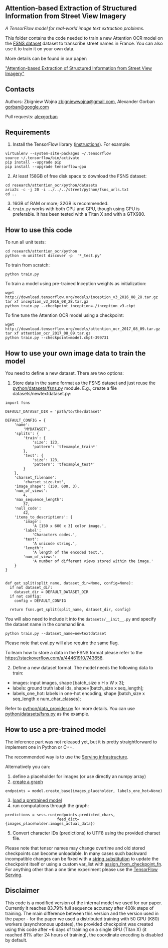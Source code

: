 ## Attention-based Extraction of Structured Information from Street View Imagery

*A TensorFlow model for real-world image text extraction problems.*

This folder contains the code needed to train a new Attention OCR model on the
[FSNS dataset][FSNS] dataset to transcribe street names in France. You can
also use it to train it on your own data.

More details can be found in our paper:

["Attention-based Extraction of Structured Information from Street View
Imagery"](https://arxiv.org/abs/1704.03549)

## Contacts

Authors:
Zbigniew Wojna <zbigniewwojna@gmail.com>,
Alexander Gorban <gorban@google.com>

Pull requests:
[alexgorban](https://github.com/alexgorban)

## Requirements

1. Install the TensorFlow library ([instructions][TF]). For example:

```
virtualenv --system-site-packages ~/.tensorflow
source ~/.tensorflow/bin/activate
pip install --upgrade pip
pip install --upgrade tensorflow-gpu
```

2. At least 158GB of free disk space to download the FSNS dataset:

```
cd research/attention_ocr/python/datasets
aria2c -c -j 20 -i ../../../street/python/fsns_urls.txt
cd ..
```

3. 16GB of RAM or more; 32GB is recommended.
4. `train.py` works with both CPU and GPU, though using GPU is preferable. It has been tested with a Titan X and with a GTX980.

[TF]: https://www.tensorflow.org/install/
[FSNS]: https://github.com/tensorflow/models/tree/master/research/street

## How to use this code

To run all unit tests:

```
cd research/attention_ocr/python
python -m unittest discover -p  '*_test.py'
```

To train from scratch:

```
python train.py
```

To train a model using pre-trained Inception weights as initialization:

```
wget http://download.tensorflow.org/models/inception_v3_2016_08_28.tar.gz
tar xf inception_v3_2016_08_28.tar.gz
python train.py --checkpoint_inception=./inception_v3.ckpt
```

To fine tune the Attention OCR model using a checkpoint:

```
wget http://download.tensorflow.org/models/attention_ocr_2017_08_09.tar.gz
tar xf attention_ocr_2017_08_09.tar.gz
python train.py --checkpoint=model.ckpt-399731
```

## How to use your own image data to train the model

You need to define a new dataset. There are two options:

1. Store data in the same format as the FSNS dataset and just reuse the
[python/datasets/fsns.py](https://github.com/tensorflow/models/blob/master/research/attention_ocr/python/datasets/fsns.py)
module. E.g., create a file datasets/newtextdataset.py:
```
import fsns

DEFAULT_DATASET_DIR = 'path/to/the/dataset'

DEFAULT_CONFIG = {
    'name':
        'MYDATASET',
    'splits': {
        'train': {
            'size': 123,
            'pattern': 'tfexample_train*'
        },
        'test': {
            'size': 123,
            'pattern': 'tfexample_test*'
        }
    },
    'charset_filename':
        'charset_size.txt',
    'image_shape': (150, 600, 3),
    'num_of_views':
        4,
    'max_sequence_length':
        37,
    'null_code':
        42,
    'items_to_descriptions': {
        'image':
            'A [150 x 600 x 3] color image.',
        'label':
            'Characters codes.',
        'text':
            'A unicode string.',
        'length':
            'A length of the encoded text.',
        'num_of_views':
            'A number of different views stored within the image.'
    }
}


def get_split(split_name, dataset_dir=None, config=None):
  if not dataset_dir:
    dataset_dir = DEFAULT_DATASET_DIR
  if not config:
    config = DEFAULT_CONFIG

  return fsns.get_split(split_name, dataset_dir, config)
```
You will also need to include it into the `datasets/__init__.py` and specify the
dataset name in the command line.

```
python train.py --dataset_name=newtextdataset
```

Please note that eval.py will also require the same flag.

To learn how to store a data in the FSNS
 format please refer to the https://stackoverflow.com/a/44461910/743658.

2. Define a new dataset format. The model needs the following data to train:

- images: input images,  shape [batch_size x H x W x 3];
- labels: ground truth label ids,  shape=[batch_size x seq_length];
- labels_one_hot: labels in one-hot encoding,  shape [batch_size x seq_length x num_char_classes];

Refer to [python/data_provider.py](https://github.com/tensorflow/models/blob/master/research/attention_ocr/python/data_provider.py#L33)
for more details. You can use [python/datasets/fsns.py](https://github.com/tensorflow/models/blob/master/research/attention_ocr/python/datasets/fsns.py)
as the example.

## How to use a pre-trained model

The inference part was not released yet, but it is pretty straightforward to
implement one in Python or C++.

The recommended way is to use the [Serving infrastructure][serving].

Alternatively you can:
1. define a placeholder for images (or use directly an numpy array)
2. [create a graph ](https://github.com/tensorflow/models/blob/master/research/attention_ocr/python/eval.py#L60)
```
endpoints = model.create_base(images_placeholder, labels_one_hot=None)
```
3. [load a pretrained model](https://github.com/tensorflow/models/blob/master/research/attention_ocr/python/model.py#L494)
4. run computations through the graph:
```
predictions = sess.run(endpoints.predicted_chars,
                       feed_dict={images_placeholder:images_actual_data})
```
5. Convert character IDs (predictions) to UTF8 using the provided charset file.

Please note that tensor names may change overtime and old stored checkpoints can
become unloadable. In many cases such backward incompatible changes can be
fixed with a [string substitution][1] to update the checkpoint itself or using a
custom var_list with [assign_from_checkpoint_fn][2]. For anything
other than a one time experiment please use the [TensorFlow Serving][serving].

[1]: https://github.com/tensorflow/tensorflow/blob/aaf7adc/tensorflow/contrib/rnn/python/tools/checkpoint_convert.py
[2]: https://www.tensorflow.org/api_docs/python/tf/contrib/framework/assign_from_checkpoint_fn
[serving]: https://tensorflow.github.io/serving/serving_basic

## Disclaimer

This code is a modified version of the internal model we used for our paper.
Currently it reaches 83.79% full sequence accuracy after 400k steps of training.
The main difference between this version and the version used in the paper - for
the paper we used a distributed training with 50 GPU (K80) workers (asynchronous
updates), the provided checkpoint was created using this code after ~6 days of
training on a single GPU (Titan X) (it reached 81% after 24 hours of training),
the coordinate encoding is disabled by default.
